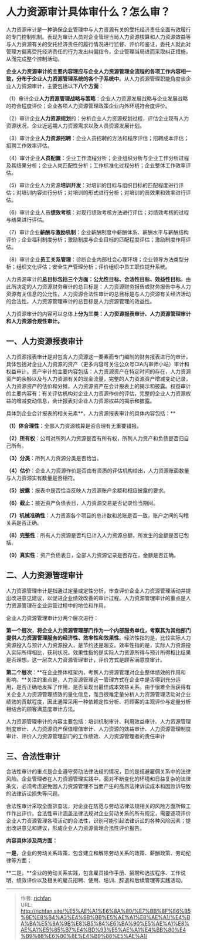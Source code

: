 # 人力资源审计具体审什么？怎么审？

人力资源审计是一种确保企业管理中与人力资源有关的受托经济责任全面有效履行的专门控制机制。表现为审计人员对企业管理当局人力资源核算和人力资源效益等与人力资源有关的受托经济责任的履行情况进行监督、评价和鉴证，委托人就此对管理方偏离受托经济责任的行为发出纠偏指令，企业管理当局进而采取纠正措施，从而完成整个控制活动。

**企业人力资源审计的主要内容理应与企业人力资源管理全流程的各项工作内容相一致，分布于企业人力资源管理系统的各个子系统中**。从人力资源管理职能角度谈企业人力资源审计，主要包括以下**八个方面**：

（1）审计企业**人力资源管理战略与策略**：企业人力资源发展战略与企业发展战略的符合程度评价；企业各项人力资源管理政策企业内外环境符合度评价。

（2）审计企业**人力资源规划**的：分析企业人力资源规划过程，评估企业现有人力资源状况，企业近远期人力资源需求以及人员资源发展计划。

（3）审计企业**人力资源招聘**：企业人员招聘的方法和程序评估；招聘成本评估；招聘工作效率评估。

（4）审计企业**人员配置**：企业工作流程分析；企业组织分析与企业工作分析过程及其结果分析；企业人岗匹配性分析；工作标准化过程分析；企业整体工作效率评估。

（5）审计企业人力资源**培训开发**：对培训的目标与组织目标的匹配程度进行评估；对培训内容进行分析；对培训的形式进行分析；对培训的员效果和效率进行评估。

（6）审计企业人员**绩效考核**：对现行绩效考核方法进行评估；对绩效考核的过程与结果进行评估。

（7）审计企业**薪酬与激励机制**：企业薪酬制度中薪酬体系、薪酬水平与薪酬结构评价；企业福利制度分析；激励制度与企业目标的匹配程度评估；激励制度作用评估。

（8）审计企业**员工关系管理**：诊断企业内部社会心理环境；企业领导方法类型分析；组织文化评估；安全生产管理分析；评价组织中员工职位提升系统。

人力资源审计的**总目标包括三个方面：公允性目标、合法性目标、效益性目标**。由此所决定的人力资源财务审计的总目标是：人力资源财务报告或财务报告中与人力资源有关信息的公允性，人力资源合法性审计的总目标是与人力资源有关经济活动的合法性，人力资源管理审计的总目标是人力资源管理的效益性。

人力资源审计的内容可以总体上**分为三类：人力资源报表审计、人力资源管理审计和人力资源合规性审计。**

## 一、人力资源报表审计

人力资源报表审计是对包含人力资源这一要素而专门编制的财务报表进行的审计，具体包括对企业人力资源的资产（更多内容可关注公众号CIA内审师小站）审计和权益审计。资产审计的主要内容包括：人力资源资产在特定时间的存在，人力资源资产的余额以及与人力资源有关的现金流量，完整的人力资源资产增减变动记录，人力资源资产的估价和分摊，人力资源资产在会计报表上的揭示和披露。权益审计的主要内容有：有关评估机构对企业人力资源作价的评估，完整的企业人力资源权益的增减变动信息，会计报表对企业人力资源权益的揭示和披露。

具体到企业会计报表的相关元素**，人力资源报表审计的具体内容包括：**

**（1）体合理性**：全部人力资源核算是否合理有无重要错报。

**（2）所有权**：公司对所列人力资源是否有所有权，所列人力资产和负债是否归自己所有。

**（3）分类**：所列人力资源分类是否恰当。

**（4）估价**：企业人力资源作价是否由有资质的评估机构给出，人力资源账面数量与人力资源实有数量是否相符。

**（5）披露**：报表中是否恰当反映人力资源账户余额和相应披露的要求。

**（6）截止**：接近资产负债表日，人力资源交易是否记录恰当期间。

**（7）机械准确性**：人力资源各个项目的总计数和总账是否一致，账户之间的勾稽关系是否正确。

**（8）完整性**：所有人力资源是否均已计入人力资源总额，所发生的金额是否已包括。

**（9）真实性**：资产负债表日，全部人力资源记录是否存在，金额是否正确。

## 二、人力资源管理审计

人力资源管理审计是指通过定量或定性分析，审查评价企业人力资源管理活动并提出改进意见建议，以促进企业绩效改善的审计过程。人力资源管理审计的重点是人力资源管理在企业运营过程中的地位和作用。

企业人力资源管理审计分两个层次进行：

**第一个层次**，**将企业人力资源管理部门作为一个内部服务单位，考察其为其他部门提供人力资源管理服务的经济性、效率性和效果性**。经济性指的是，比较实际人力资源投入与预计人力资源投入，是节约还是超支。效率性指的是，实际人力资源投入实际所得相比，获利状况。效果性指的是实际人力资源所得与预计所得相比结果是否理想。这一层次人力资源管理审计，评价方式是顾客满意度审计。

**第二个层次**：**在企业整体框架内，考察人力资源管理对企业整体绩效的作用和影响。**关注的重点是，人力资源管理这一管理方式在企业中是否得到充分运用，是否正确地发挥了作用，是否呈现出最佳成本效益关系。由于很难全面获得有关企业人力资源管理绩效的量化信息，而且很难定量分析人力资源管理活动对企业绩效的贡献程度，因此通常采用一种依赖定性分析、将顾客的主观评价与定量分析相结合的顾客满意度审计方法。

人力资源管理审计的内容主要包括：培训机制审计、利用效益审计、人力资源管理制度审计、人力资源资产保值增值审计、人力资源的效益审计、人力资源管理制度审计、评价人力资源管理部门的工作绩效、人力资源管理者的责任审计

## 三、合法性审计

合法性审计的重点是企业遵守劳动法律法规的情况，目的是规避雇佣关系中的法律风险。企业管理者在人力资源管理实践中，面对不断变化的环境和日益复杂的法律条文，必须考虑避免因人力资源管理不当而产生的高昂法律诉讼成本和因败诉导致的法律诉讼损失等问题。

合法性审计采取全面排查法，对企业在防范与劳动法律法规相关的风险方面所做工作作出评价。合法性审计涵盖法律法规对企业劳动关系的所有规定，需要逐项评价企业人力资源管理各项活动的合法性，识别可能引起法律诉讼的各种风险因素；提出改进意见和建议，形成企业人力资源管理合法性评价报告。 

**内容具体涉及两方面：**

**一是**，企业的劳动关系政策，包含建立和解除劳动关系的政策、薪酬政策、劳动纪律等方面；

**二是，**企业的劳动关系实践，包含雇员操作手册、招聘和选拔程序、工作说明、绩效评价以及相关的雇员招聘、使用、培训、辞退和后续管理等实践活动。

---

> 作者: [richfan](https://richfan.site/)  
> URL: http://richfan.site/%E5%AE%A1%E6%8A%80/%E7%BB%8F%E6%B5%8E%E8%B4%A3%E4%BB%BB%E5%AE%A1%E8%AE%A1/%E4%BA%BA%E5%8A%9B%E8%B5%84%E6%BA%90%E5%AE%A1%E8%AE%A1%E5%85%B7%E4%BD%93%E5%AE%A1%E4%BB%80%E4%B9%88%E6%80%8E%E4%B9%88%E5%AE%A1/  

